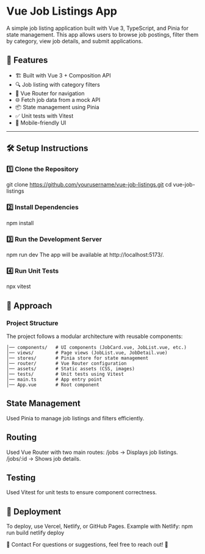 # Vue Job Listings App

A simple job listing application built with Vue 3, TypeScript, and Pinia for state management. This app allows users to browse job postings, filter them by category, view job details, and submit applications.

## 🚀 Features
- 🏗 Built with Vue 3 + Composition API  
- 🔍 Job listing with category filters  
- 📌 Vue Router for navigation  
- 🌐 Fetch job data from a mock API  
- 📦 State management using Pinia  
- ✅ Unit tests with Vitest  
- 📱 Mobile-friendly UI  

---

## 🛠️ Setup Instructions  

### 1️⃣ Clone the Repository  

git clone https://github.com/yourusername/vue-job-listings.git
cd vue-job-listings

### 2️⃣ Install Dependencies
npm install

### 3️⃣ Run the Development Server
npm run dev
The app will be available at http://localhost:5173/.

### 4️⃣ Run Unit Tests
npx vitest

## 📌 Approach
### Project Structure
The project follows a modular architecture with reusable components:

``` src/
│── components/   # UI components (JobCard.vue, JobList.vue, etc.)
│── views/        # Page views (JobList.vue, JobDetail.vue)
│── stores/       # Pinia store for state management
│── router/       # Vue Router configuration
│── assets/       # Static assets (CSS, images)
│── tests/        # Unit tests using Vitest
│── main.ts       # App entry point
│── App.vue       # Root component
```

## State Management
Used Pinia to manage job listings and filters efficiently.

## Routing
Used Vue Router with two main routes:
/jobs → Displays job listings.
/jobs/:id → Shows job details.

## Testing
Used Vitest for unit tests to ensure component correctness.

## 🎯 Deployment
To deploy, use Vercel, Netlify, or GitHub Pages. Example with Netlify:
npm run build
netlify deploy

📩 Contact
For questions or suggestions, feel free to reach out! 🚀
